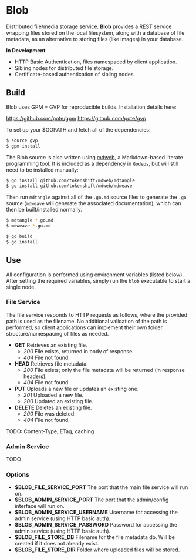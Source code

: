 # Blob

Distributed file/media storage service. **Blob** provides a REST service
wrapping files stored on the local filesystem, along with a database of file
metadata, as an alternative to storing files (like images) in your database.

**In Development**

* HTTP Basic Authentication, files namespaced by client application.
* Sibling nodes for distributed file storage.
* Certificate-based authentication of sibling nodes.

## Build

Blob uses GPM + GVP for reproducible builds. Installation details here:

https://github.com/pote/gpm
https://github.com/pote/gvp

To set up your $GOPATH and fetch all of the dependencies:

```bash
$ source gvp
$ gpm install
```

The Blob source is also written using [mdweb](https://github.com/tokenshift/mdweb),
a Markdown-based literate programming tool. It is included as a dependency in
`Godeps`, but will still need to be installed manually:

```bash
$ go install github.com/tokenshift/mdweb/mdtangle
$ go install github.com/tokenshift/mdweb/mdweave
```

Then run `mdtangle` against all of the `.go.md` source files to generate the
`.go` source (`mdweave` will generate the associated documentation), which can
then be built/installed normally.

```bash
$ mdtangle *.go.md
$ mdweave *.go.md

$ go build
$ go install
```

## Use

All configuration is performed using environment variables (listed below).
After setting the required variables, simply run the `blob` executable to start
a single node.

### File Service

The file service responds to HTTP requests as follows, where the provided path
is used as the filename. No additional validation of the path is performed, so
client applications can implement their own folder structure/namespacing of
files as needed.

* **GET**
  Retrieves an existing file.
  * _200_
    File exists, returned in body of response.
  * _404_
    File not found.
* **HEAD**
  Retrieves file metadata.
  * _200_
  File exists; only the file metadata will be returned (in response headers).
  * _404_
  File not found.
* **PUT**
  Uploads a new file or updates an existing one.
  * _201_
    Uploaded a new file.
  * _200_
    Updated an existing file.
* **DELETE**
  Deletes an existing file.
  * _200_
    File was deleted.
  * _404_
    File not found.

TODO: Content-Type, ETag, caching

### Admin Service

TODO

### Options

* **$BLOB_FILE_SERVICE_PORT**
  The port that the main file service will run on.
* **$BLOB_ADMIN_SERVICE_PORT**
  The port that the admin/config interface will run on.
* **$BLOB_ADMIN_SERVICE_USERNAME**
  Username for accessing the admin service (using HTTP basic auth).
* **$BLOB_ADMIN_SERVICE_PASSWORD**
  Password for accessing the admin service (using HTTP basic auth).
* **$BLOB_FILE_STORE_DB**
  Filename for the file metadata db. Will be created if it does not already
  exist.
* **$BLOB_FILE_STORE_DIR**
  Folder where uploaded files will be stored.
